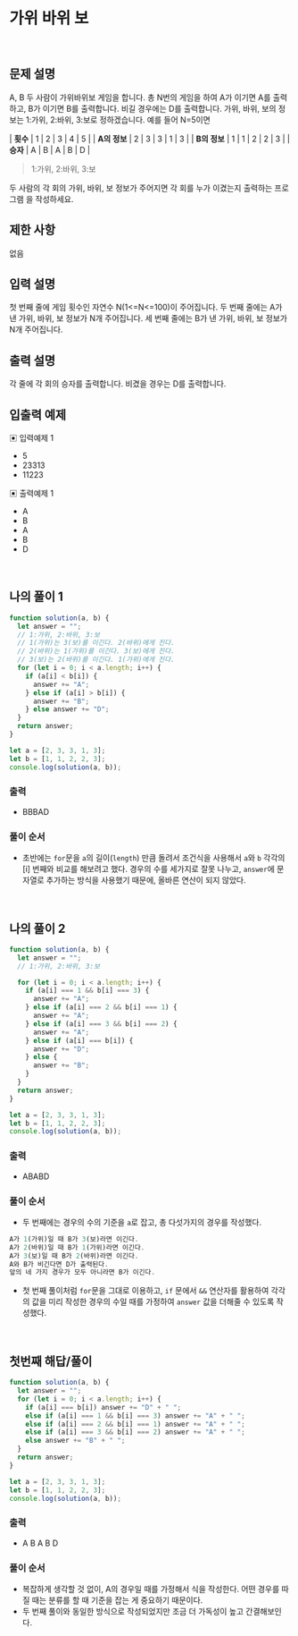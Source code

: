 # 가위 바위 보

</br>

## 문제 설명

A, B 두 사람이 가위바위보 게임을 합니다. 총 N번의 게임을 하여 A가 이기면 A를 출력하고, B가 이기면 B를 출력합니다. 비길 경우에는 D를 출력합니다.
가위, 바위, 보의 정보는 1:가위, 2:바위, 3:보로 정하겠습니다.
예를 들어 N=5이면

| **횟수** | 1 | 2 | 3 | 4 | 5 |
| **A의 정보** | 2 | 3 | 3 | 1 | 3 |
| **B의 정보** | 1 | 1 | 2 | 2 | 3 |
| **승자** | A | B | A | B | D |

> 1:가위, 2:바위, 3:보

두 사람의 각 회의 가위, 바위, 보 정보가 주어지면 각 회를 누가 이겼는지 출력하는 프로그램 을 작성하세요.

## 제한 사항

없음

## 입력 설명

첫 번째 줄에 게임 횟수인 자연수 N(1<=N<=100)이 주어집니다. 두 번째 줄에는 A가 낸 가위, 바위, 보 정보가 N개 주어집니다. 세 번째 줄에는 B가 낸 가위, 바위, 보 정보가 N개 주어집니다.

## 출력 설명

각 줄에 각 회의 승자를 출력합니다. 비겼을 경우는 D를 출력합니다.

## 입출력 예제

▣ 입력예제 1

- 5
- 23313
- 11223

▣ 출력예제 1

- A
- B
- A
- B
- D

</br>

## 나의 풀이 1

```js
function solution(a, b) {
  let answer = "";
  // 1:가위, 2:바위, 3:보
  // 1(가위)는 3(보)를 이긴다. 2(바위)에게 진다.
  // 2(바위)는 1(가위)를 이긴다. 3(보)에게 진다.
  // 3(보)는 2(바위)를 이긴다. 1(가위)에게 진다.
  for (let i = 0; i < a.length; i++) {
    if (a[i] < b[i]) {
      answer += "A";
    } else if (a[i] > b[i]) {
      answer += "B";
    } else answer += "D";
  }
  return answer;
}

let a = [2, 3, 3, 1, 3];
let b = [1, 1, 2, 2, 3];
console.log(solution(a, b));
```

### 출력

- BBBAD

### 풀이 순서

- 초반에는 `for`문을 `a`의 길이(`length`) 만큼 돌려서 조건식을 사용해서 `a`와 `b` 각각의 [i] 번째와 비교를 해보려고 했다. 경우의 수를 세가지로 잘못 나누고, `answer`에 문자열로 추가하는 방식을 사용했기 때문에, 올바른 연산이 되지 않았다.

</br>

## 나의 풀이 2

```js
function solution(a, b) {
  let answer = "";
  // 1:가위, 2:바위, 3:보

  for (let i = 0; i < a.length; i++) {
    if (a[i] === 1 && b[i] === 3) {
      answer += "A";
    } else if (a[i] === 2 && b[i] === 1) {
      answer += "A";
    } else if (a[i] === 3 && b[i] === 2) {
      answer += "A";
    } else if (a[i] === b[i]) {
      answer += "D";
    } else {
      answer += "B";
    }
  }
  return answer;
}

let a = [2, 3, 3, 1, 3];
let b = [1, 1, 2, 2, 3];
console.log(solution(a, b));
```

### 출력

- ABABD

### 풀이 순서

- 두 번째에는 경우의 수의 기준을 `a`로 잡고, 총 다섯가지의 경우를 작성했다.

```js
A가 1(가위)일 때 B가 3(보)라면 이긴다.
A가 2(바위)일 때 B가 1(가위)라면 이긴다.
A가 3(보)일 때 B가 2(바위)라면 이긴다.
A와 B가 비긴다면 D가 출력된다.
앞의 네 가지 경우가 모두 아니라면 B가 이긴다.
```

- 첫 번째 풀이처럼 `for`문을 그대로 이용하고, `if` 문에서 `&&` 연산자를 활용하여 각각의 값을 미리 작성한 경우의 수일 때를 가정하여 `answer` 값을 더해줄 수 있도록 작성했다.

</br>

## 첫번째 해답/풀이

```js
function solution(a, b) {
  let answer = "";
  for (let i = 0; i < a.length; i++) {
    if (a[i] === b[i]) answer += "D" + " ";
    else if (a[i] === 1 && b[i] === 3) answer += "A" + " ";
    else if (a[i] === 2 && b[i] === 1) answer += "A" + " ";
    else if (a[i] === 3 && b[i] === 2) answer += "A" + " ";
    else answer += "B" + " ";
  }
  return answer;
}

let a = [2, 3, 3, 1, 3];
let b = [1, 1, 2, 2, 3];
console.log(solution(a, b));
```

### 출력

- A B A B D

### 풀이 순서

- 복잡하게 생각할 것 없이, A의 경우일 때를 가정해서 식을 작성한다. 어떤 경우를 따질 때는 분류를 할 때 기준을 잡는 게 중요하기 때문이다.
- 두 번째 풀이와 동일한 방식으로 작성되었지만 조금 더 가독성이 높고 간결해보인다.

</br>
